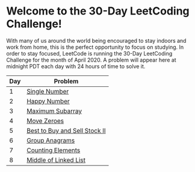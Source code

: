 # Welcome to the 30-Day LeetCoding Challenge!

With many of us around the world being encouraged to stay indoors and work from home, this is the perfect opportunity to focus on studying. In order to stay focused, LeetCode is running the 30-Day LeetCoding Challenge for the month of April 2020. A problem will appear here at midnight PDT each day with 24 hours of time to solve it.

Day  | Problem
---------- | --------
1 | [Single Number](https://github.com/ravikumark815/30-Day-LeetCoding-Challenge/blob/master/1-SingleNumber.py)
2 | [Happy Number](https://github.com/ravikumark815/30-Day-LeetCoding-Challenge/blob/master/2-Happy-Number.py)
3 | [Maximum Subarray](https://github.com/ravikumark815/30-Day-LeetCoding-Challenge/blob/master/3-Maximum-Subarray.py)
4 | [Move Zeroes](https://github.com/ravikumark815/30-Day-LeetCoding-Challenge/blob/master/4-Move-Zeroes.py)
5 | [Best to Buy and Sell Stock II](https://github.com/ravikumark815/30-Day-LeetCoding-Challenge/blob/master/5-Best-Time-to-Buy-and-Sell-Stock-II.py)
6 | [Group Anagrams](https://github.com/ravikumark815/30-Day-LeetCoding-Challenge/blob/master/6-Group-Anagrams.py)
7 | [Counting Elements](https://github.com/ravikumark815/30-Day-LeetCoding-Challenge/blob/master/7-Counting-Elements.py)
8 | [Middle of Linked List](https://github.com/ravikumark815/30-Day-LeetCoding-Challenge/blob/master/8-Middle-of-the-linked-list.py)